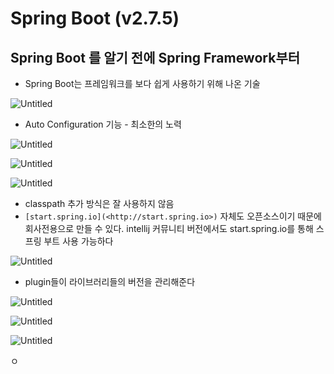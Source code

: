 # Spring Boot (v2.7.5)

## Spring Boot 를 알기 전에 Spring Framework부터

- Spring Boot는 프레임워크를 보다 쉽게 사용하기 위해 나온 기술

![Untitled](https://s3-us-west-2.amazonaws.com/secure.notion-static.com/faaed73c-3da0-4953-af03-92b5128e204e/Untitled.png)

- Auto Configuration 기능 - 최소한의 노력

![Untitled](https://s3-us-west-2.amazonaws.com/secure.notion-static.com/efda0b72-73d9-4562-a567-39e204a4f801/Untitled.png)

![Untitled](https://s3-us-west-2.amazonaws.com/secure.notion-static.com/1a5cb0dc-93ae-4d50-b97a-e0961c02e01f/Untitled.png)

![Untitled](https://s3-us-west-2.amazonaws.com/secure.notion-static.com/9d0ce20b-d6e1-4606-ae28-df691703c030/Untitled.png)

- classpath 추가 방식은 잘 사용하지 않음
- `[start.spring.io](<http://start.spring.io>)` 자체도 오픈소스이기 때문에 회사전용으로 만들 수 있다. intellij 커뮤니티 버전에서도 start.spring.io를 통해 스프링 부트 사용 가능하다

![Untitled](https://s3-us-west-2.amazonaws.com/secure.notion-static.com/b2192131-14d8-4582-a116-d5d0d7cd3bba/Untitled.png)

- plugin들이 라이브러리들의 버전을 관리해준다

![Untitled](https://s3-us-west-2.amazonaws.com/secure.notion-static.com/0dc57c06-4589-474e-8765-1008d3462724/Untitled.png)

![Untitled](https://s3-us-west-2.amazonaws.com/secure.notion-static.com/2e1100a1-a717-459f-aadd-8c29ad5d05bb/Untitled.png)

![Untitled](https://s3-us-west-2.amazonaws.com/secure.notion-static.com/60bb50c8-4f40-4fc7-8e4c-a72d596b6902/Untitled.png)

ㅇ